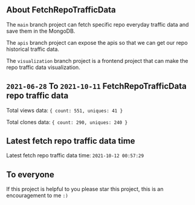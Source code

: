 ## About FetchRepoTrafficData

The `main` branch project can fetch specific repo everyday traffic data and save them in the MongoDB.

The `apis` branch project can expose the apis so that we can get our repo historical traffic data.

The `visualization` branch project is a frontend project that can make the repo traffic data visualization.

## `2021-06-28` To `2021-10-11` FetchRepoTrafficData repo traffic data

Total views data: `{ count: 551, uniques: 41 }`

Total clones data: `{ count: 290, uniques: 240 }`

## Latest fetch repo traffic data time

Latest fetch repo traffic data time: `2021-10-12 00:57:29`

## To everyone

If this project is helpful to you please star this project, this is an encouragement to me `:)`



